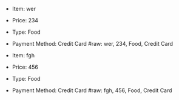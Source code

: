



- Item: wer
- Price: 234
- Type: Food
- Payment Method: Credit Card
#raw: wer, 234, Food, Credit Card


- Item: fgh
- Price: 456
- Type: Food
- Payment Method: Credit Card
#raw: fgh, 456, Food, Credit Card
